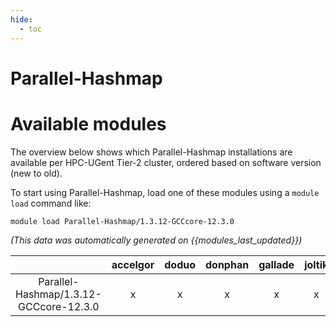 ```yaml
---
hide:
  - toc
---
```


Parallel-Hashmap
================

# Available modules


The overview below shows which Parallel-Hashmap installations are available per HPC-UGent Tier-2 cluster, ordered based on software version (new to old).

To start using Parallel-Hashmap, load one of these modules using a `module load` command like:

```shell
module load Parallel-Hashmap/1.3.12-GCCcore-12.3.0
```

*(This data was automatically generated on {{modules_last_updated}})*

| |accelgor|doduo|donphan|gallade|joltik|litleo|shinx|
| :---: | :---: | :---: | :---: | :---: | :---: | :---: | :---: |
|Parallel-Hashmap/1.3.12-GCCcore-12.3.0|x|x|x|x|x|x|x|
